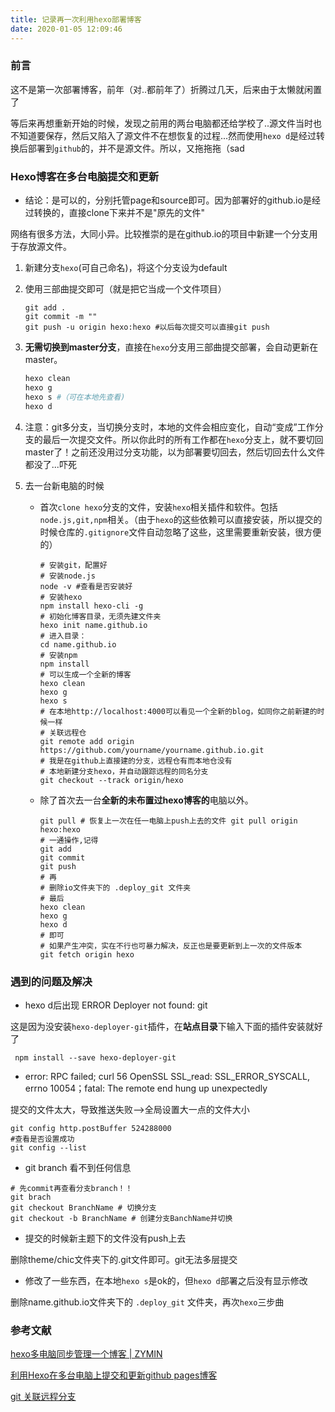 ```yaml
---
title: 记录再一次利用hexo部署博客
date: 2020-01-05 12:09:46
---
```




### 前言

这不是第一次部署博客，前年（对..都前年了）折腾过几天，后来由于太懒就闲置了

等后来再想重新开始的时候，发现之前用的两台电脑都还给学校了..源文件当时也不知道要保存，然后又陷入了源文件不在想恢复的过程...然而使用`hexo d`是经过转换后部署到`github`的，并不是源文件。所以，又拖拖拖（sad

### Hexo博客在多台电脑提交和更新

- 结论：是可以的，分别托管page和source即可。因为部署好的github.io是经过转换的，直接clone下来并不是"原先的文件"

网络有很多方法，大同小异。比较推崇的是在github.io的项目中新建一个分支用于存放源文件。

1. 新建分支`hexo`(可自己命名)，将这个分支设为default

2. 使用三部曲提交即可（就是把它当成一个文件项目）

   ```shell
   git add . 
   git commit -m "" 
   git push -u origin hexo:hexo #以后每次提交可以直接git push
   ```

3. **无需切换到master分支**，直接在`hexo`分支用三部曲提交部署，会自动更新在master。

   ```powershell
   hexo clean
   hexo g
   hexo s #（可在本地先查看) 
   hexo d
   ```

4. 注意：git多分支，当切换分支时，本地的文件会相应变化，自动“变成”工作分支的最后一次提交文件。所以你此时的所有工作都在`hexo`分支上，就不要切回master了！之前还没用过分支功能，以为部署要切回去，然后切回去什么文件都没了...吓死

5. 去一台新电脑的时候

   - 首次`clone hexo`分支的文件，安装`hexo`相关插件和软件。包括`node.js,git,npm`相关。（由于`hexo`的这些依赖可以直接安装，所以提交的时候仓库的`.gitignore`文件自动忽略了这些，这里需要重新安装，很方便的）

     ```shell
     # 安装git，配置好
     # 安装node.js
     node -v #查看是否安装好
     # 安装hexo
     npm install hexo-cli -g
     # 初始化博客目录，无须先建文件夹
     hexo init name.github.io
     # 进入目录：
     cd name.github.io
     # 安装npm
     npm install
     # 可以生成一个全新的博客
     hexo clean
     hexo g
     hexo s
     # 在本地http://localhost:4000可以看见一个全新的blog，如同你之前新建的时候一样
     # 关联远程仓
     git remote add origin https://github.com/yourname/yourname.github.io.git 
     # 我是在github上直接建的分支，远程仓有而本地仓没有
     # 本地新建分支hexo，并自动跟踪远程的同名分支
     git checkout --track origin/hexo
     ```

   - 除了首次去一台**全新的未布置过hexo博客的**电脑以外。

     ```shell
     git pull # 恢复上一次在任一电脑上push上去的文件 git pull origin hexo:hexo
     # 一通操作,记得
     git add
     git commit
     git push 
     # 再
     # 删除io文件夹下的 .deploy_git 文件夹
     # 最后
     hexo clean
     hexo g
     hexo d 
     # 即可
     # 如果产生冲突，实在不行也可暴力解决，反正也是要更新到上一次的文件版本
     git fetch origin hexo
     ```

### 遇到的问题及解决

- hexo d后出现 ERROR Deployer not found: git

 这是因为没安装`hexo-deployer-git`插件，在**站点目录**下输入下面的插件安装就好了 

```shell
 npm install --save hexo-deployer-git 
```

- error: RPC failed; curl 56 OpenSSL SSL_read: SSL_ERROR_SYSCALL, errno 10054；fatal: The remote end hung up unexpectedly

提交的文件太大，导致推送失败-->全局设置大一点的文件大小

```shell
git config http.postBuffer 524288000
#查看是否设置成功
git config --list
```

- git branch 看不到任何信息

```shell
# 先commit再查看分支branch！！
git brach
git checkout BranchName # 切换分支
git checkout -b BranchName # 创建分支BanchName并切换
```

- 提交的时候新主题下的文件没有push上去

删除theme/chic文件夹下的.git文件即可。git无法多层提交

- 修改了一些东西，在本地`hexo s`是ok的，但`hexo d`部署之后没有显示修改

删除name.github.io文件夹下的 `.deploy_git` 文件夹，再次`hexo`三步曲

### 参考文献

[hexo多电脑同步管理一个博客 | ZYMIN]( https://www.jianshu.com/p/842897f0c8ba )

[利用Hexo在多台电脑上提交和更新github pages博客]( https://www.jianshu.com/p/0b1fccce74e0 )

[git 关联远程分支](https://www.cnblogs.com/ampl/p/10873877.html)



